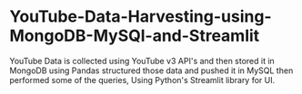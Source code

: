 # YouTube-Data-Harvesting-using-MongoDB-MySQl-and-Streamlit
YouTube Data is collected using YouTube v3 API's and then stored it in MongoDB using Pandas structured those data and pushed it in MySQL then performed some of the queries, Using Python's Streamlit library for UI.
